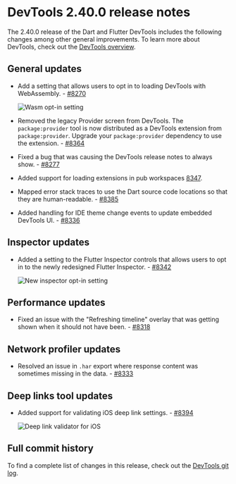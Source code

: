 # DevTools 2.40.0 release notes

The 2.40.0 release of the Dart and Flutter DevTools
includes the following changes among other general improvements.
To learn more about DevTools, check out the
[DevTools overview](/tools/devtools/overview).

## General updates

* Add a setting that allows users to opt in to loading DevTools
  with WebAssembly. - [#8270](https://github.com/flutter/devtools/pull/8270)

  ![Wasm opt-in setting](/tools/devtools/release-notes/images-2.40.0/wasm_setting.png "DevTools setting to opt into wasm.")

* Removed the legacy Provider screen from DevTools.
  The `package:provider` tool is now distributed as a
  DevTools extension from `package:provider`.
  Upgrade your `package:provider` dependency to
  use the extension. - [#8364](https://github.com/flutter/devtools/pull/8364)

* Fixed a bug that was causing the DevTools release notes to
  always show. - [#8277](https://github.com/flutter/devtools/pull/8277)

* Added support for loading extensions in pub workspaces
  [8347](https://github.com/flutter/devtools/pull/8347).

* Mapped error stack traces to use the Dart source code locations so
  that they are human-readable. - [#8385](https://github.com/flutter/devtools/pull/8385)

* Added handling for IDE theme change events to
  update embedded DevTools UI. - [#8336](https://github.com/flutter/devtools/pull/8336)

## Inspector updates

- Added a setting to the Flutter Inspector controls that
  allows users to opt in to the newly redesigned Flutter Inspector. - [#8342](https://github.com/flutter/devtools/pull/8342)

  ![New inspector opt-in setting](/tools/devtools/release-notes/images-2.40.0/new_inspector.png "DevTools setting to opt into the new Flutter Inspector.")

## Performance updates

* Fixed an issue with the "Refreshing timeline" overlay that was getting shown
  when it should not have been. - [#8318](https://github.com/flutter/devtools/pull/8318)

## Network profiler updates

* Resolved an issue in `.har` export where
  response content was sometimes missing in the data. - [#8333](https://github.com/flutter/devtools/pull/8333)

## Deep links tool updates

- Added support for validating iOS deep link settings. - [#8394](https://github.com/flutter/devtools/pull/8394)

  ![Deep link validator for iOS](/tools/devtools/release-notes/images-2.40.0/deep_link_ios.png "DevTools Deep link validator Page")

## Full commit history

To find a complete list of changes in this release, check out the
[DevTools git log](https://github.com/flutter/devtools/tree/v2.40.0).
